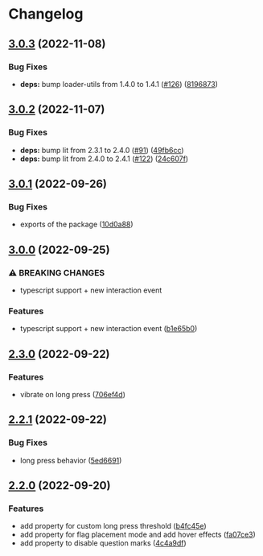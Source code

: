 # Changelog

## [3.0.3](https://github.com/manuelhenke/minesweeper-for-web/compare/v3.0.2...v3.0.3) (2022-11-08)


### Bug Fixes

* **deps:** bump loader-utils from 1.4.0 to 1.4.1 ([#126](https://github.com/manuelhenke/minesweeper-for-web/issues/126)) ([8196873](https://github.com/manuelhenke/minesweeper-for-web/commit/819687366998728e5873fa4f25e0083e616298b6))

## [3.0.2](https://github.com/manuelhenke/minesweeper-for-web/compare/v3.0.1...v3.0.2) (2022-11-07)


### Bug Fixes

* **deps:** bump lit from 2.3.1 to 2.4.0 ([#91](https://github.com/manuelhenke/minesweeper-for-web/issues/91)) ([49fb6cc](https://github.com/manuelhenke/minesweeper-for-web/commit/49fb6ccf29fe0231ee26312f0fb05b076a5d5836))
* **deps:** bump lit from 2.4.0 to 2.4.1 ([#122](https://github.com/manuelhenke/minesweeper-for-web/issues/122)) ([24c607f](https://github.com/manuelhenke/minesweeper-for-web/commit/24c607f55a94d3039a342eccf06a7da365fdfec4))

## [3.0.1](https://github.com/manuelhenke/minesweeper-for-web/compare/v3.0.0...v3.0.1) (2022-09-26)


### Bug Fixes

* exports of the package ([10d0a88](https://github.com/manuelhenke/minesweeper-for-web/commit/10d0a88195e90383ce4d010f0cf347075d2a891a))

## [3.0.0](https://github.com/manuelhenke/minesweeper-for-web/compare/v2.3.0...v3.0.0) (2022-09-25)


### ⚠ BREAKING CHANGES

* typescript support + new interaction event

### Features

* typescript support + new interaction event ([b1e65b0](https://github.com/manuelhenke/minesweeper-for-web/commit/b1e65b04cda4c71d5bf5176b11fc0ea50dc18963))

## [2.3.0](https://github.com/manuelhenke/minesweeper-for-web/compare/v2.2.1...v2.3.0) (2022-09-22)


### Features

* vibrate on long press ([706ef4d](https://github.com/manuelhenke/minesweeper-for-web/commit/706ef4d719ac2bbb1533f02b99b270939ba565af))

## [2.2.1](https://github.com/manuelhenke/minesweeper-for-web/compare/v2.2.0...v2.2.1) (2022-09-22)


### Bug Fixes

* long press behavior ([5ed6691](https://github.com/manuelhenke/minesweeper-for-web/commit/5ed66919750a123bdba37ea50a67a6589542ec85))

## [2.2.0](https://github.com/manuelhenke/minesweeper-for-web/compare/v2.1.18...v2.2.0) (2022-09-20)


### Features

* add property for custom long press threshold ([b4fc45e](https://github.com/manuelhenke/minesweeper-for-web/commit/b4fc45ebd81fa1b4668115735900c3d388b44d29))
* add property for flag placement mode and add hover effects ([fa07ce3](https://github.com/manuelhenke/minesweeper-for-web/commit/fa07ce3691b15db780488becf3209989d1173dce))
* add property to disable question marks ([4c4a9df](https://github.com/manuelhenke/minesweeper-for-web/commit/4c4a9dfbc5da31d92b40a0260e4434963da4d591))
